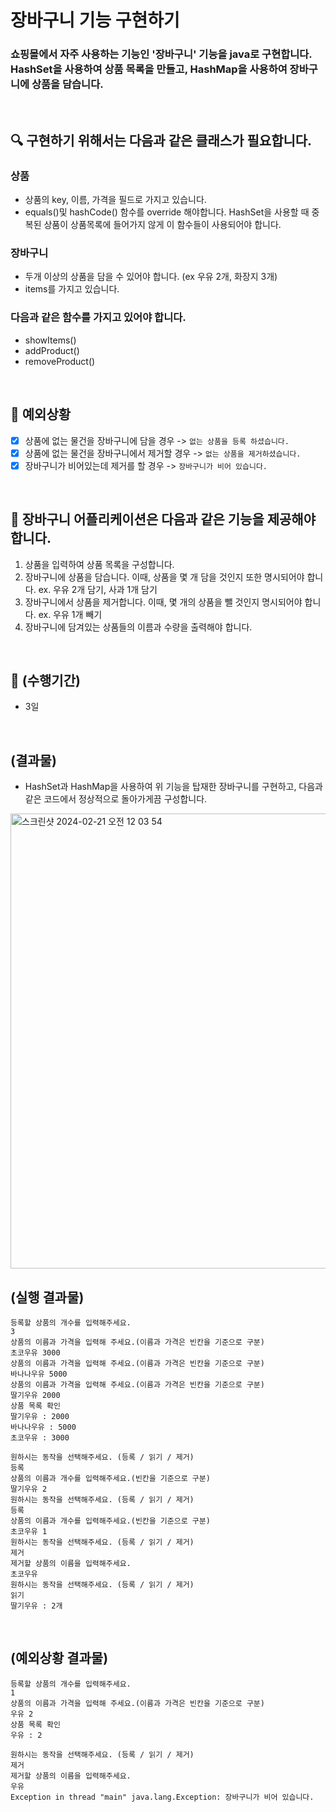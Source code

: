 # 장바구니 기능 구현하기

### 쇼핑몰에서 자주 사용하는 기능인 '장바구니' 기능을 java로 구현합니다. HashSet을 사용하여 상품 목록을 만들고, HashMap을 사용하여 장바구니에 상품을 담습니다.
<br>

## 🔍 구현하기 위해서는 다음과 같은 클래스가 필요합니다.

### 상품
* 상품의 key, 이름, 가격을 필드로 가지고 있습니다.
* equals()및 hashCode() 함수를 override 해야합니다. HashSet을 사용할 때 중복된 상품이 상품목록에 들어가지 않게 이 함수들이 사용되어야 합니다.

### 장바구니
* 두개 이상의 상품을 담을 수 있어야 합니다. (ex 우유 2개, 화장지 3개)
* items를 가지고 있습니다.

### 다음과 같은 함수를 가지고 있어야 합니다.
* showItems()
* addProduct()
* removeProduct()

<br>

## 🚨 예외상황
- [x] 상품에 없는 물건을 장바구니에 담을 경우 -> `없는 상품을 등록 하셨습니다.`
- [x] 상품에 없는 물건을 장바구니에서 제거할 경우 -> `없는 상품을 제거하셨습니다.`
- [x] 장바구니가 비어있는데 제거를 할 경우 -> `장바구니가 비어 있습니다.`
<br>

## 🚀 장바구니 어플리케이션은 다음과 같은 기능을 제공해야 합니다.
1. 상품을 입력하여 상품 목록을 구성합니다.
2. 장바구니에 상품을 담습니다. 이때, 상품을 몇 개 담을 것인지 또한 명시되어야 합니다. ex. 우유 2개 담기, 사과 1개 담기
3. 장바구니에서 상품을 제거합니다. 이때, 몇 개의 상품을 뺄 것인지 명시되어야 합니다. ex. 우유 1개 빼기
4. 장바구니에 담겨있는 상품들의 이름과 수량을 출력해야 합니다.

<br>

## 🎯 (수행기간)
* 3일
<br>

## (결과물)
* HashSet과 HashMap을 사용하여 위 기능을 탑재한 장바구니를 구현하고, 다음과 같은 코드에서 정상적으로 돌아가게끔 구성합니다.
<img width="728" alt="스크린샷 2024-02-21 오전 12 03 54" src="https://github.com/ChangMinPark2/java-shoppingBasket-PBL/assets/110027004/8406921c-5f6e-4f5f-ac16-44ab9a360574">
<br>

## (실행 결과물)

```
등록할 상품의 개수를 입력해주세요.
3
상품의 이름과 가격을 입력해 주세요.(이름과 가격은 빈칸을 기준으로 구분)
초코우유 3000
상품의 이름과 가격을 입력해 주세요.(이름과 가격은 빈칸을 기준으로 구분)
바나나우유 5000
상품의 이름과 가격을 입력해 주세요.(이름과 가격은 빈칸을 기준으로 구분)
딸기우유 2000
상품 목록 확인
딸기우유 : 2000
바나나우유 : 5000
초코우유 : 3000

원하시는 동작을 선택해주세요. (등록 / 읽기 / 제거)
등록
상품의 이름과 개수를 입력해주세요.(빈칸을 기준으로 구분)
딸기우유 2
원하시는 동작을 선택해주세요. (등록 / 읽기 / 제거)
등록
상품의 이름과 개수를 입력해주세요.(빈칸을 기준으로 구분)
초코우유 1
원하시는 동작을 선택해주세요. (등록 / 읽기 / 제거)
제거
제거할 상품의 이름을 입력해주세요.
초코우유
원하시는 동작을 선택해주세요. (등록 / 읽기 / 제거)
읽기
딸기우유 : 2개
```
<br>

## (예외상황 결과물)
```
등록할 상품의 개수를 입력해주세요.
1
상품의 이름과 가격을 입력해 주세요.(이름과 가격은 빈칸을 기준으로 구분)
우유 2
상품 목록 확인
우유 : 2

원하시는 동작을 선택해주세요. (등록 / 읽기 / 제거)
제거
제거할 상품의 이름을 입력해주세요.
우유
Exception in thread "main" java.lang.Exception: 장바구니가 비어 있습니다.
```



